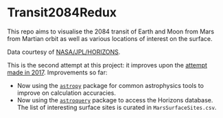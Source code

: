# Transit2084Redux

This repo aims to visualise the 2084 transit of Earth and Moon from Mars from Martian orbit as well as various locations of interest on the surface.

Data courtesy of [NASA/JPL/HORIZONS](https://ssd.jpl.nasa.gov/?horizons).

This is the second attempt at this project: it improves upon the [attempt made in 2017](https://yuannwang8.github.io/Transit2084Mars/). Improvements so far:

* Now using the [`astropy`](https://www.astropy.org) package for common astrophysics tools to improve on calculation accuracies.
* Now using the [`astroquery`](https://astroquery.readthedocs.io/en/latest/) package to access the Horizons database. The list of interesting surface sites is curated in `MarsSurfaceSites.csv`.
